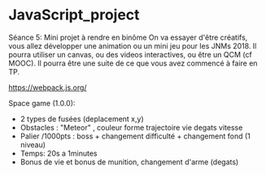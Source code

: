 # JavaScript_project
Séance 5: Mini projet à rendre en binôme   On va essayer d'être créatifs, vous allez développer une animation ou un mini jeu pour les JNMs 2018. Il pourra utiliser un canvas, ou des videos interactives, ou être un QCM (cf MOOC). Il pourra être une suite de ce que vous avez commencé à faire en TP.

https://webpack.js.org/

Space game (1.0.0):
- 2 types de fusées (deplacement x,y)
- Obstacles : "Meteor" , couleur forme trajectoire vie degats vitesse
- Palier /1000pts : boss + changement difficulté + changement fond (1 niveau)
- Temps: 20s a 1minutes 
- Bonus de vie et bonus de munition, changement d'arme (degats)


